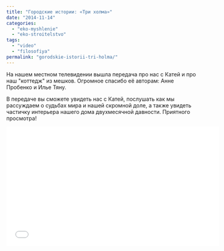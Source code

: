 ```yaml
---
title: "Городские истории: «Три холма»"
date: "2014-11-14"
categories: 
  - "eko-myshlenie"
  - "eko-stroitelstvo"
tags: 
  - "video"
  - "filosofiya"
permalink: "gorodskie-istorii-tri-holma/"
---
```


На нашем местном телевидении вышла передача про нас с Катей и про наш "коттедж" из мешков. Огромное спасибо её авторам: Анне Пробенко и Илье Тяну.

В передаче вы сможете увидеть нас с Катей, послушать как мы рассуждаем о судьбах мира и нашей скромной доле, а также увидеть частичку интерьера нашего дома двухмесячной давности. Приятного просмотра!

<iframe src="//www.youtube.com/embed/AYffgd6m_AU" width="560" height="315" frameborder="0" allowfullscreen="allowfullscreen"></iframe>
